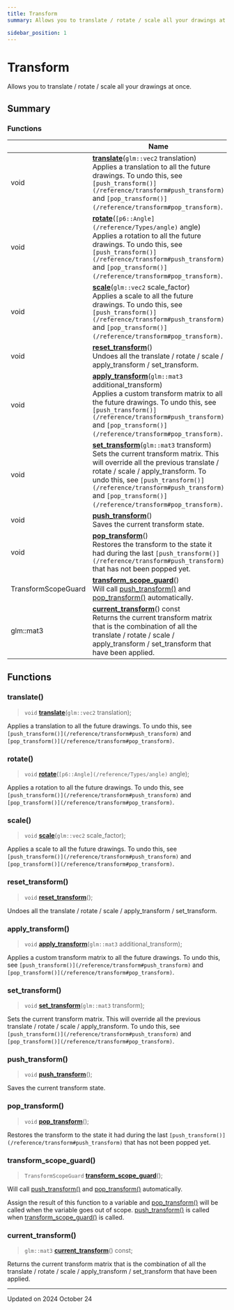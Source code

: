 ```yaml
---
title: Transform
summary: Allows you to translate / rotate / scale all your drawings at once. 

sidebar_position: 1
---
```


# Transform

Allows you to translate / rotate / scale all your drawings at once. 

## Summary

### Functions

|                | Name           |
| -------------- | -------------- |
| void | **[translate](/reference/transform#translate)**(`glm::vec2` translation)<br/>Applies a translation to all the future drawings. To undo this, see `[push_transform()](/reference/transform#push_transform)` and `[pop_transform()](/reference/transform#pop_transform)`.  |
| void | **[rotate](/reference/transform#rotate)**(`[p6::Angle](/reference/Types/angle)` angle)<br/>Applies a rotation to all the future drawings. To undo this, see `[push_transform()](/reference/transform#push_transform)` and `[pop_transform()](/reference/transform#pop_transform)`.  |
| void | **[scale](/reference/transform#scale)**(`glm::vec2` scale_factor)<br/>Applies a scale to all the future drawings. To undo this, see `[push_transform()](/reference/transform#push_transform)` and `[pop_transform()](/reference/transform#pop_transform)`.  |
| void | **[reset_transform](/reference/transform#reset_transform)**()<br/>Undoes all the translate / rotate / scale / apply_transform / set_transform.  |
| void | **[apply_transform](/reference/transform#apply_transform)**(`glm::mat3` additional_transform)<br/>Applies a custom transform matrix to all the future drawings. To undo this, see `[push_transform()](/reference/transform#push_transform)` and `[pop_transform()](/reference/transform#pop_transform)`.  |
| void | **[set_transform](/reference/transform#set_transform)**(`glm::mat3` transform)<br/>Sets the current transform matrix. This will override all the previous translate / rotate / scale / apply_transform. To undo this, see `[push_transform()](/reference/transform#push_transform)` and `[pop_transform()](/reference/transform#pop_transform)`.  |
| void | **[push_transform](/reference/transform#push_transform)**()<br/>Saves the current transform state.  |
| void | **[pop_transform](/reference/transform#pop_transform)**()<br/>Restores the transform to the state it had during the last `[push_transform()](/reference/transform#push_transform)` that has not been popped yet.  |
| TransformScopeGuard | **[transform_scope_guard](/reference/transform#transform_scope_guard)**()<br/>Will call [push_transform()](/reference/transform#push_transform) and [pop_transform()](/reference/transform#pop_transform) automatically.  |
| glm::mat3 | **[current_transform](/reference/transform#current_transform)**() const<br/>Returns the current transform matrix that is the combination of all the translate / rotate / scale / apply_transform / set_transform that have been applied.  |


## Functions

### translate()

> `void` **[translate](/reference/transform#translate)**(`glm::vec2` translation);


Applies a translation to all the future drawings. To undo this, see `[push_transform()](/reference/transform#push_transform)` and `[pop_transform()](/reference/transform#pop_transform)`. 

### rotate()

> `void` **[rotate](/reference/transform#rotate)**(`[p6::Angle](/reference/Types/angle)` angle);


Applies a rotation to all the future drawings. To undo this, see `[push_transform()](/reference/transform#push_transform)` and `[pop_transform()](/reference/transform#pop_transform)`. 

### scale()

> `void` **[scale](/reference/transform#scale)**(`glm::vec2` scale_factor);


Applies a scale to all the future drawings. To undo this, see `[push_transform()](/reference/transform#push_transform)` and `[pop_transform()](/reference/transform#pop_transform)`. 

### reset_transform()

> `void` **[reset_transform](/reference/transform#reset_transform)**();


Undoes all the translate / rotate / scale / apply_transform / set_transform. 

### apply_transform()

> `void` **[apply_transform](/reference/transform#apply_transform)**(`glm::mat3` additional_transform);


Applies a custom transform matrix to all the future drawings. To undo this, see `[push_transform()](/reference/transform#push_transform)` and `[pop_transform()](/reference/transform#pop_transform)`. 

### set_transform()

> `void` **[set_transform](/reference/transform#set_transform)**(`glm::mat3` transform);


Sets the current transform matrix. This will override all the previous translate / rotate / scale / apply_transform. To undo this, see `[push_transform()](/reference/transform#push_transform)` and `[pop_transform()](/reference/transform#pop_transform)`. 

### push_transform()

> `void` **[push_transform](/reference/transform#push_transform)**();


Saves the current transform state. 

### pop_transform()

> `void` **[pop_transform](/reference/transform#pop_transform)**();


Restores the transform to the state it had during the last `[push_transform()](/reference/transform#push_transform)` that has not been popped yet. 

### transform_scope_guard()

> `TransformScopeGuard` **[transform_scope_guard](/reference/transform#transform_scope_guard)**();


Will call [push_transform()](/reference/transform#push_transform) and [pop_transform()](/reference/transform#pop_transform) automatically. 

Assign the result of this function to a variable and [pop_transform()](/reference/transform#pop_transform) will be called when the variable goes out of scope. [push_transform()](/reference/transform#push_transform) is called when [transform_scope_guard()](/reference/transform#transform_scope_guard) is called. 


### current_transform()

> `glm::mat3` **[current_transform](/reference/transform#current_transform)**() const;


Returns the current transform matrix that is the combination of all the translate / rotate / scale / apply_transform / set_transform that have been applied. 





-------------------------------

Updated on 2024 October 24